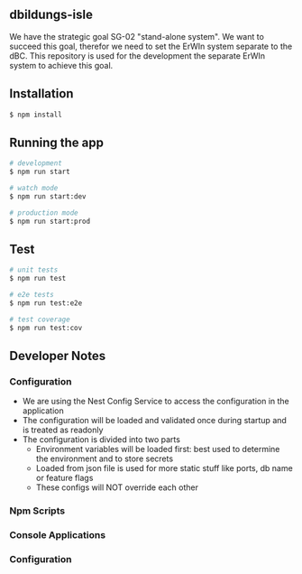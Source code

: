 ## dbildungs-isle

We have the strategic goal SG-02 "stand-alone system". We want to succeed this goal, therefor we need to set the ErWIn system separate to the dBC. This repository is used for the development the separate ErWIn system to achieve this goal.

## Installation

```bash
$ npm install
```
## Running the app

```bash
# development
$ npm run start

# watch mode
$ npm run start:dev

# production mode
$ npm run start:prod
```

## Test

```bash
# unit tests
$ npm run test

# e2e tests
$ npm run test:e2e

# test coverage
$ npm run test:cov
```

## Developer Notes

### Configuration

- We are using the Nest Config Service to access the configuration in the application
- The configuration will be loaded and validated once during startup and is treated as readonly
- The configuration is divided into two parts
  - Environment variables will be loaded first: best used to determine the environment and to store secrets
  - Loaded from json file is used for more static stuff like ports, db name or feature flags
  - These configs will NOT override each other


### Npm Scripts

### Console Applications

### Configuration
